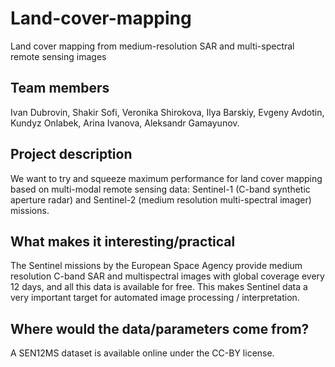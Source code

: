 # Land-cover-mapping
Land cover mapping from medium-resolution SAR and multi-spectral remote sensing images 

## Team members
Ivan Dubrovin, Shakir Sofi, Veronika Shirokova, Ilya Barskiy, Evgeny Avdotin, Kundyz Onlabek, Arina Ivanova, Aleksandr Gamayunov.

## Project description 
We want to try and squeeze maximum performance for land cover mapping based on multi-modal remote sensing data: Sentinel-1 (C-band synthetic aperture radar) and Sentinel-2 (medium resolution multi-spectral imager) missions. 

## What makes it interesting/practical
The Sentinel missions by the European Space Agency provide medium resolution C-band SAR and multispectral images with global coverage every 12 days, and all this data is available for free. This makes Sentinel data a very important target for automated image processing / interpretation.

## Where would the data/parameters come from?
A SEN12MS dataset is available online under the CC-BY license.

